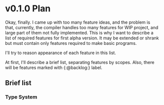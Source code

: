 # v0.1.0 Plan

Okay, finally. I came up with too many feature ideas, and the problem is that, currently, the compiler handles too many features for WIP project, and large part of them not fully implemented. This is why I want to describe a list of required features for first alpha version. It may be extended or shrank but must contain only features required to make basic programs.

I'll try to reason appearance of each feature in this list.

At first, I'll describe a brief list, separating features by scopes.
Also, there will be features marked with {:@backlog:} label.

## Brief list

### Type System
